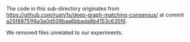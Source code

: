 The code in this sub-directory originates from 
https://github.com/rusty1s/deep-graph-matching-consensus/ 
at commit [a25f89751f4a3a0d509baa6bbada8b4153c635f6](https://github.com/rusty1s/deep-graph-matching-consensus/tree/a25f89751f4a3a0d509baa6bbada8b4153c635f6).

We removed files unrelated to our experiments.